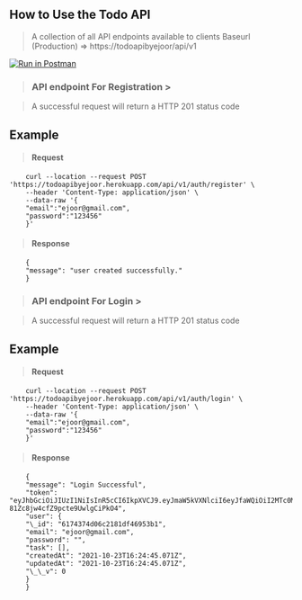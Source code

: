 ## How to Use the Todo API

> A collection of all API endpoints available to clients
> Baseurl (Production) => https://todoapibyejoor/api/v1

[![Run in Postman](https://run.pstmn.io/button.svg)](https://app.getpostman.com/run-collection/17239043-92595580-0431-40bc-a5ee-c6c63239fd48?action=collection%2Ffork&collection-url=entityId%3D17239043-92595580-0431-40bc-a5ee-c6c63239fd48%26entityType%3Dcollection%26workspaceId%3Ddf838b84-f850-4a84-b191-449bfd6d91e9#?env%5BNew%20Environment%5D=W10=)

> ### API endpoint For Registration >

> [](https://todoapibyejoor.herokuapp.com/api/v1/auth/register)

> A successful request will return a HTTP 201 status code

## Example

> #### Request

        curl --location --request POST 'https://todoapibyejoor.herokuapp.com/api/v1/auth/register' \
        --header 'Content-Type: application/json' \
        --data-raw '{
        "email":"ejoor@gmail.com",
        "password":"123456"
        }'

> #### Response

        {
        "message": "user created successfully."
        }

> ### API endpoint For Login >

> [](https://todoapibyejoor.herokuapp.com/api/v1/auth/login)

> A successful request will return a HTTP 201 status code

## Example

> #### Request

        curl --location --request POST 'https://todoapibyejoor.herokuapp.com/api/v1/auth/login' \
        --header 'Content-Type: application/json' \
        --data-raw '{
        "email":"ejoor@gmail.com",
        "password":"123456"
        }'

> #### Response

        {
        "message": "Login Successful",
        "token": "eyJhbGciOiJIUzI1NiIsInR5cCI6IkpXVCJ9.eyJmaW5kVXNlciI6eyJfaWQiOiI2MTc0Mzc0ZDA2YzIxODFkZjQ2OTUzYjEiLCJlbWFpbCI6ImVqb29yQGdtYWlsLmNvbSIsInBhc3N3b3JkIjoiJDJhJDEwJFVYemxSMm50RDJMY05rT09qOFFHNE9SYmIyeHEvNE00bWNCSC5yYTBXbmdEQVJsU3NtUFJLIiwidGFzayI6W10sImNyZWF0ZWRBdCI6IjIwMjEtMTAtMjNUMTY6MjQ6NDUuMDcxWiIsInVwZGF0ZWRBdCI6IjIwMjEtMTAtMjNUMTY6MjQ6NDUuMDcxWiIsIl9fdiI6MH0sImlhdCI6MTYzNTAwOTMwNiwiZXhwIjoxNjY2NTQ1MzA2fQ.kYy4vqBaOl9k3pW-81Zc8jw4cfZ9pcte9UwlgCiPkO4",
        "user": {
        "\_id": "6174374d06c2181df46953b1",
        "email": "ejoor@gmail.com",
        "password": "",
        "task": [],
        "createdAt": "2021-10-23T16:24:45.071Z",
        "updatedAt": "2021-10-23T16:24:45.071Z",
        "\_\_v": 0
        }
        }
